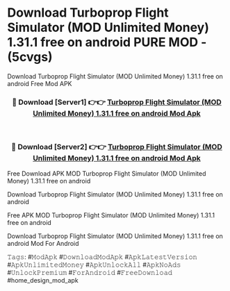 # Download Turboprop Flight Simulator (MOD Unlimited Money) 1.31.1 free on android PURE MOD - (5cvgs)
Download Turboprop Flight Simulator (MOD Unlimited Money) 1.31.1 free on android Free Mod APK

<div align="center">
<h3>🔴 Download [Server1] 👉👉 <a href="https://apk-comot.site?title=Turboprop_Flight_Simulator_(MOD_Unlimited_Money)_1.31.1_free_on_android">Turboprop Flight Simulator (MOD Unlimited Money) 1.31.1 free on android Mod Apk</a></h3><br>

<h3>🔴 Download [Server2] 👉👉 <a href="https://apk-comot.site?title=Turboprop_Flight_Simulator_(MOD_Unlimited_Money)_1.31.1_free_on_android">Turboprop Flight Simulator (MOD Unlimited Money) 1.31.1 free on android Mod Apk</a></h3>
</div>


Free Download APK MOD Turboprop Flight Simulator (MOD Unlimited Money) 1.31.1 free on android

Download Turboprop Flight Simulator (MOD Unlimited Money) 1.31.1 free on android 

Free APK MOD Turboprop Flight Simulator (MOD Unlimited Money) 1.31.1 free on android 

Download Turboprop Flight Simulator (MOD Unlimited Money) 1.31.1 free on android Mod For Android

𝚃𝚊𝚐𝚜: #𝙼𝚘𝚍𝙰𝚙𝚔 #𝙳𝚘𝚠𝚗𝚕𝚘𝚊𝚍𝙼𝚘𝚍𝙰𝚙𝚔 #𝙰𝚙𝚔𝙻𝚊𝚝𝚎𝚜𝚝𝚅𝚎𝚛𝚜𝚒𝚘𝚗 #𝙰𝚙𝚔𝚄𝚗𝚕𝚒𝚖𝚒𝚝𝚎𝚍𝙼𝚘𝚗𝚎𝚢 #𝙰𝚙𝚔𝚄𝚗𝚕𝚘𝚌𝚔𝙰𝚕𝚕 #𝙰𝚙𝚔𝙽𝚘𝙰𝚍𝚜 #𝚄𝚗𝚕𝚘𝚌𝚔𝙿𝚛𝚎𝚖𝚒𝚞𝚖 #𝙵𝚘𝚛𝙰𝚗𝚍𝚛𝚘𝚒𝚍 #𝙵𝚛𝚎𝚎𝙳𝚘𝚠𝚗𝚕𝚘𝚊𝚍 #home_design_mod_apk